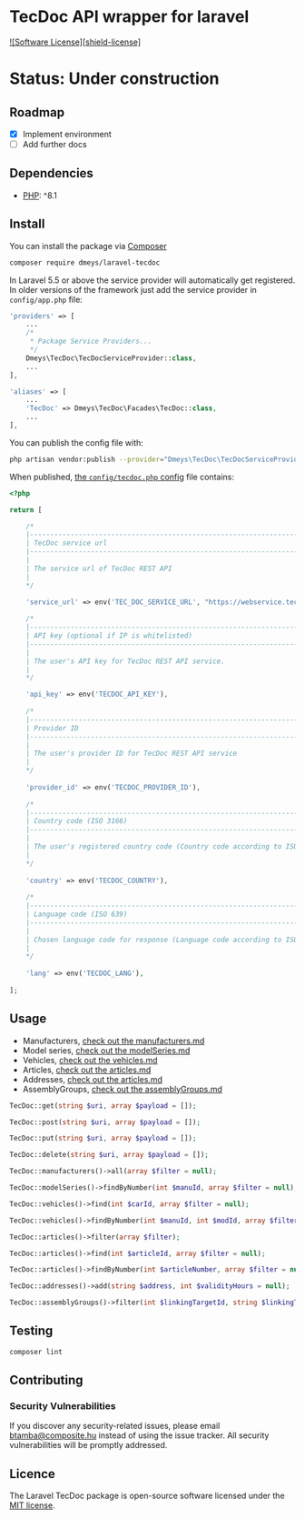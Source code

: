 # TecDoc API wrapper for laravel

[![Software License][shield-license]](LICENSE)

# Status: Under construction

## Roadmap
- [x] Implement environment
- [ ] Add further docs

## Dependencies

- [PHP](https://secure.php.net): ^8.1

## Install

You can install the package via [Composer](https://getcomposer.org/)
```bash
composer require dmeys/laravel-tecdoc
```

In Laravel 5.5 or above the service provider will automatically get registered. In older versions of the framework just add the service provider in `config/app.php` file:
```php
'providers' => [
    ...
    /*
     * Package Service Providers...
     */
    Dmeys\TecDoc\TecDocServiceProvider::class,
    ...
],

'aliases' => [
    ...
    'TecDoc' => Dmeys\TecDoc\Facades\TecDoc::class,
    ...
],
```

You can publish the config file with:
```bash
php artisan vendor:publish --provider="Dmeys\TecDoc\TecDocServiceProvider" --tag=config
```

When published, [the `config/tecdoc.php` config](config/tecdoc.php) file contains:

```php
<?php

return [

    /*
    |--------------------------------------------------------------------------
    | TecDoc service url
    |--------------------------------------------------------------------------
    |
    | The service url of TecDoc REST API
    |
    */

    'service_url' => env('TEC_DOC_SERVICE_URL', "https://webservice.tecalliance.services/pegasus-3-0/services/TecdocToCatDLB.jsonEndpoint"),
    
    /*
    |--------------------------------------------------------------------------
    | API key (optional if IP is whitelisted)
    |--------------------------------------------------------------------------
    |
    | The user's API key for TecDoc REST API service.
    |
    */

    'api_key' => env('TECDOC_API_KEY'),
    
    /*
    |--------------------------------------------------------------------------
    | Provider ID
    |--------------------------------------------------------------------------
    |
    | The user's provider ID for TecDoc REST API service
    |
    */
    
    'provider_id' => env('TECDOC_PROVIDER_ID'),
    
    /*
    |--------------------------------------------------------------------------
    | Country code (ISO 3166)
    |--------------------------------------------------------------------------
    |
    | The user's registered country code (Country code according to ISO 3166)
    |
    */
    
    'country' => env('TECDOC_COUNTRY'),
    
    /*
    |--------------------------------------------------------------------------
    | Language code (ISO 639)
    |--------------------------------------------------------------------------
    |
    | Chosen language code for response (Language code according to ISO 639)
    |
    */
    
    'lang' => env('TECDOC_LANG'),
     
];
```
    
## Usage

- Manufacturers, [check out the manufacturers.md](docs/manufacturers.md)
- Model series, [check out the modelSeries.md](docs/modelSeries.md)
- Vehicles, [check out the vehicles.md](docs/vehicles.md)
- Articles, [check out the articles.md](docs/articles.md)
- Addresses, [check out the articles.md](docs/addresses.md)
- AssemblyGroups, [check out the assemblyGroups.md](docs/assemblyGroups.md)

```php
TecDoc::get(string $uri, array $payload = []);

TecDoc::post(string $uri, array $payload = []);

TecDoc::put(string $uri, array $payload = []);

TecDoc::delete(string $uri, array $payload = []);

TecDoc::manufacturers()->all(array $filter = null);

TecDoc::modelSeries()->findByNumber(int $manuId, array $filter = null);

TecDoc::vehicles()->find(int $carId, array $filter = null);

TecDoc::vehicles()->findByNumber(int $manuId, int $modId, array $filter = null);

TecDoc::articles()->filter(array $filter);

TecDoc::articles()->find(int $articleId, array $filter = null);

TecDoc::articles()->findByNumber(int $articleNumber, array $filter = null);

TecDoc::addresses()->add(string $address, int $validityHours = null);

TecDoc::assemblyGroups()->filter(int $linkingTargetId, string $linkingTargetType = null, array $filter = null, bool $recursive = false);
```
    
## Testing

``` bash
composer lint
```

## Contributing

### Security Vulnerabilities

If you discover any security-related issues, please email [btamba@composite.hu](mailto:btamba@composite.hu) instead of using the issue tracker. All security vulnerabilities will be promptly addressed.

## Licence

The Laravel TecDoc package is open-source software licensed under the [MIT license](LICENSE).
